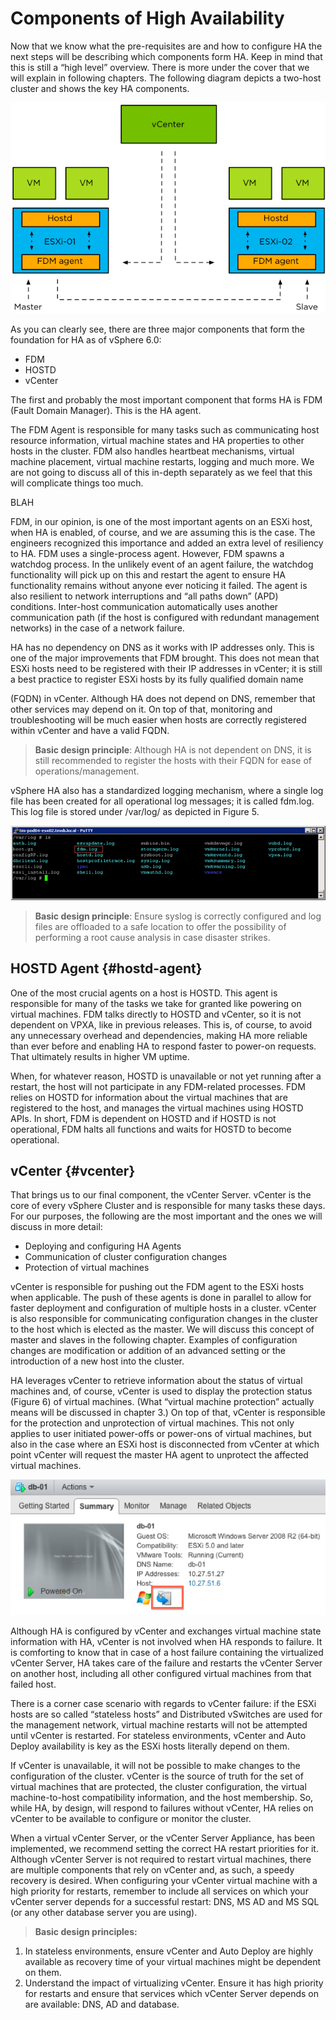 # Components of High Availability

Now that we know what the pre-requisites are and how to configure HA the next steps will be describing which components form HA. Keep in mind that this is still a “high level” overview. There is more under the cover that we will explain in following chapters. The following diagram depicts a two-host cluster and shows the key HA components.

![](fig4.png "Components of High Availability")

As you can clearly see, there are three major components that form the foundation for HA as of vSphere 6.0:

* FDM
* HOSTD
* vCenter

The first and probably the most important component that forms HA is FDM (Fault Domain Manager). This is the HA agent.

The FDM Agent is responsible for many tasks such as communicating host resource information, virtual machine states and HA properties to other hosts in the cluster. FDM also handles heartbeat mechanisms, virtual machine placement, virtual machine restarts, logging and much more. We are not going to discuss all of this in-depth separately as we feel that this will complicate things too much.

BLAH

FDM, in our opinion, is one of the most important agents on an ESXi host, when HA is enabled, of course, and we are assuming this is the case. The engineers recognized this importance and added an extra level of resiliency to HA. FDM uses a single-process agent. However, FDM spawns a watchdog process. In the unlikely event of an agent failure, the watchdog functionality will pick up on this and restart the agent to ensure HA functionality remains without anyone ever noticing it failed. The agent is also resilient to network interruptions and “all paths down” (APD) conditions. Inter-host communication automatically uses another communication path (if the host is configured with redundant management networks) in the case of a network failure.

HA has no dependency on DNS as it works with IP addresses only. This is one of the major improvements that FDM brought. This does not mean that ESXi hosts need to be registered with their IP addresses in vCenter; it is still a best practice to register ESXi hosts by its fully qualified domain name

(FQDN) in vCenter. Although HA does not depend on DNS, remember that other services may depend on it. On top of that, monitoring and troubleshooting will be much easier when hosts are correctly registered within vCenter and have a valid FQDN.

> **Basic design principle**: Although HA is not dependent on DNS, it is still recommended to register the hosts with their FQDN for ease of operations/management.

vSphere HA also has a standardized logging mechanism, where a single log file has been created for all operational log messages; it is called fdm.log. This log file is stored under /var/log/ as depicted in Figure 5.

![](fig5.png "HA log file")

> **Basic design principle**: Ensure syslog is correctly configured and log files are offloaded to a safe location to offer the possibility of performing a root cause analysis in case disaster strikes.

## HOSTD Agent {#hostd-agent}

One of the most crucial agents on a host is HOSTD. This agent is responsible for many of the tasks we take for granted like powering on virtual machines. FDM talks directly to HOSTD and vCenter, so it is not dependent on VPXA, like in previous releases. This is, of course, to avoid any unnecessary overhead and dependencies, making HA more reliable than ever before and enabling HA to respond faster to power-on requests. That ultimately results in higher VM uptime.

When, for whatever reason, HOSTD is unavailable or not yet running after a restart, the host will not participate in any FDM-related processes. FDM relies on HOSTD for information about the virtual machines that are registered to the host, and manages the virtual machines using HOSTD APIs. In short, FDM is dependent on HOSTD and if HOSTD is not operational, FDM halts all functions and waits for HOSTD to become operational.

## vCenter {#vcenter}

That brings us to our final component, the vCenter Server. vCenter is the core of every vSphere Cluster and is responsible for many tasks these days. For our purposes, the following are the most important and the ones we will discuss in more detail:

* Deploying and configuring HA Agents
* Communication of cluster configuration changes
* Protection of virtual machines

vCenter is responsible for pushing out the FDM agent to the ESXi hosts when applicable. The push of these agents is done in parallel to allow for faster deployment and configuration of multiple hosts in a cluster. vCenter is also responsible for communicating configuration changes in the cluster to the host which is elected as the master. We will discuss this concept of master and slaves in the following chapter. Examples of configuration changes are modification or addition of an advanced setting or the introduction of a new host into the cluster.

HA leverages vCenter to retrieve information about the status of virtual machines and, of course, vCenter is used to display the protection status (Figure 6) of virtual machines. (What “virtual machine protection” actually means will be discussed in chapter 3.) On top of that, vCenter is responsible for the protection and unprotection of virtual machines. This not only applies to user initiated power-offs or power-ons of virtual machines, but also in the case where an ESXi host is disconnected from vCenter at which point vCenter will request the master HA agent to unprotect the affected virtual machines.

![](fig6.png "Virtual machine protection state")

Although HA is configured by vCenter and exchanges virtual machine state information with HA, vCenter is not involved when HA responds to failure. It is comforting to know that in case of a host failure containing the virtualized vCenter Server, HA takes care of the failure and restarts the vCenter Server on another host, including all other configured virtual machines from that failed host.

There is a corner case scenario with regards to vCenter failure: if the ESXi hosts are so called “stateless hosts” and Distributed vSwitches are used for the management network, virtual machine restarts will not be attempted until vCenter is restarted. For stateless environments, vCenter and Auto Deploy availability is key as the ESXi hosts literally depend on them.

If vCenter is unavailable, it will not be possible to make changes to the configuration of the cluster. vCenter is the source of truth for the set of virtual machines that are protected, the cluster configuration, the virtual machine-to-host compatibility information, and the host membership. So, while HA, by design, will respond to failures without vCenter, HA relies on vCenter to be available to configure or monitor the cluster.

When a virtual vCenter Server, or the vCenter Server Appliance, has been implemented, we recommend setting the correct HA restart priorities for it. Although vCenter Server is not required to restart virtual machines, there are multiple components that rely on vCenter and, as such, a speedy recovery is desired. When configuring your vCenter virtual machine with a high priority for restarts, remember to include all services on which your vCenter server depends for a successful restart: DNS, MS AD and MS SQL (or any other database server you are using).

> **Basic design principles:**
1. In stateless environments, ensure vCenter and Auto Deploy are highly available as recovery time of your virtual machines might be dependent on them.
2. Understand the impact of virtualizing vCenter. Ensure it has high priority for restarts and ensure that services which vCenter Server depends on are available: DNS, AD and database.
